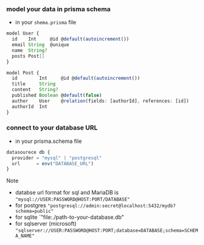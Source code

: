 ### model your data in prisma schema
- in your `shema.prisma` file
```ts
model User {
  id    Int     @id @default(autoincrement())
  email String  @unique
  name  String?
  posts Post[]
}
```
```ts
model Post {
  id        Int     @id @default(autoincrement())
  title     String
  content   String?
  published Boolean @default(false)
  author    User    @relation(fields: [authorId], references: [id])
  authorId  Int
}
```

### connect to your database URL
- in your prisma.schema file
```ts
datasourece db {
  provider = "mysql" | "postgresql"
  url      = env("DATABASE_URL")
}
```
> [!NOTE]
> - databse url format for sql and MariaDB is `"mysql://USER:PASSWORD@HOST:PORT/DATABASE"`
> - for postgres `"postgresql://admin:secret@localhost:5432/mydb?schema=public"`
> - for sqlite `"file:./path-to-your-database.db"
> - for sqlserver (microsoft) `"sqlserver://USER:PASSWORD@HOST:PORT;database=DATABASE;schema=SCHEMA_NAME"`